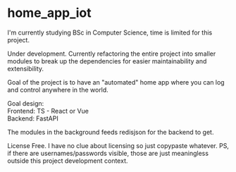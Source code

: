 # home_app_iot

I'm currently studying BSc in Computer Science, time is limited for this project.

Under development. Currently refactoring the entire project into smaller modules to break up the dependencies for easier maintainability and extensibility.

Goal of the project is to have an "automated" home app where you can log and control anywhere in the world. 

Goal design:\
Frontend: TS - React or Vue\
Backend: FastAPI

The modules in the background feeds redisjson for the backend to get. 


License Free. I have no clue about licensing so just copypaste whatever. PS, if there are usernames/passwords visible, those are just meaningless outside this project development context.

